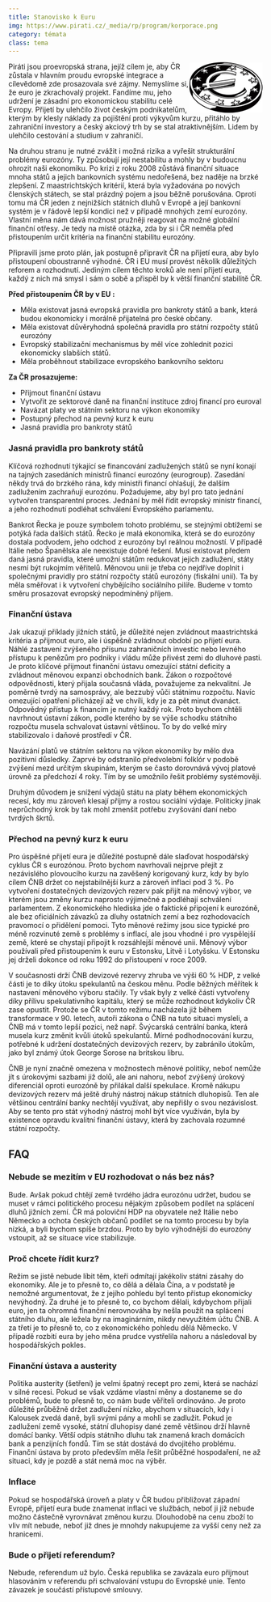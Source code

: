 ```yaml
---
title: Stanovisko k Euru
img: https://www.pirati.cz/_media/rp/program/korporace.png
category: témata
class: tema
---
```


<img style="float: right;" alt="euromince" src="/assets/img/program/finance/euromince.png">
Piráti jsou proevropská strana, jejíž cílem je, aby ČR zůstala v hlavním proudu evropské integrace a cílevědomě zde prosazovala své zájmy. Nemyslíme si, že euro je zkrachovalý projekt. Fandíme mu, jeho udržení je zásadní pro ekonomickou stabilitu celé Evropy. Přijetí by ulehčilo život českým podnikatelům, kterým by klesly náklady za pojištění proti výkyvům kurzu, přitáhlo by zahraniční investory a český akciový trh by se stal atraktivnějším. Lidem by ulehčilo cestování a studium v zahraničí.

Na druhou stranu je nutné zvážit i možná rizika a vyřešit strukturální problémy eurozóny. Ty způsobují její nestabilitu a mohly by v budoucnu ohrozit naši ekonomiku. Po krizi z roku 2008 zůstává finanční situace mnoha států a jejich bankovních systému nedořešená, bez naděje na brzké zlepšení. Z maastrichtských kritérií, která byla vyžadována po nových členských státech, se stal prázdný pojem a jsou běžně porušována. Oproti tomu má ČR jeden z nejnižších státních dluhů v Evropě a její bankovní systém je v řádově lepší kondici než v případě mnohých zemí eurozóny. Vlastní měna nám dává možnost pružněji reagovat na možné globální finanční otřesy. Je tedy na místě otázka, zda by si i ČR neměla před přistoupením určit kritéria na finanční stabilitu eurozóny.

Připravili jsme proto plán, jak postupně připravit ČR na přijetí eura, aby bylo přistoupení oboustranně výhodné. ČR i EU musí provést několik důležitých reforem a rozhodnutí. Jediným cílem těchto kroků ale není přijetí eura, každý z nich má smysl i sám o sobě a přispěl by k větší finanční stabilitě ČR.

**Před přistoupením ČR by v EU :**
- Měla existovat jasná evropská pravidla pro bankroty států a bank, která budou ekonomicky i morálně přijatelná pro české občany.
- Měla existovat důvěryhodná společná pravidla pro státní rozpočty států eurozóny
- Evropský stabilizační mechanismus by měl více zohlednit pozici ekonomicky slabších států.
- Měla proběhnout stabilizace evropského bankovního sektoru

**Za ČR prosazujeme:**
- Přijmout finanční ústavu
- Vytvořit ze sektorové daně na finanční instituce zdroj financí pro euroval
- Navázat platy ve státním sektoru na výkon ekonomiky
- Postupný přechod na pevný kurz k euru
- Jasná pravidla pro bankroty států

### Jasná pravidla pro bankroty států

Klíčová rozhodnutí týkající se financování zadlužených států se nyní konají na tajných zasedáních ministrů financí eurozóny (eurogroup). Zasedání někdy trvá do brzkého rána, kdy ministři financí ohlašují, že dalším zadlužením zachraňují eurozónu. Požadujeme, aby byl pro tato jednání vytvořen transparentní proces. Jednání by měl řídit evropský ministr financí, a jeho rozhodnutí podléhat schválení Evropského parlamentu.

Bankrot Řecka je pouze symbolem tohoto problému, se stejnými obtížemi se potýká řada dalších států. Řecko je malá ekonomika, která se do eurozóny dostala podvodem, jeho odchod z eurozóny byl reálnou možností. V případě Itálie nebo Španělska ale neexistuje dobré řešení. Musí existovat předem daná jasná pravidla, které umožní státům redukovat jejich zadlužení, státy nesmí být rukojmím věřitelů. Měnovou unii je třeba co nejdříve doplnit i společnými pravidly pro státní rozpočty států eurozóny (fiskální unií). Ta by měla směřovat i k vytvoření chybějícího sociálního pilíře. Budeme v tomto směru prosazovat evropský nepodmíněný příjem.

### Finanční ústava

Jak ukazují příklady jižních států, je důležité nejen zvládnout maastrichtská kritéria a přijmout euro, ale i úspěšně zvládnout období po přijetí eura. Náhlé zastavení zvýšeného přísunu zahraničních investic nebo levného přístupu k penězům pro podniky i vládu může přivést zemi do dluhové pasti. Je proto klíčové přijmout finanční ústavu omezující státní deficity a zvládnout měnovou expanzi obchodních bank. Zákon o rozpočtové odpovědnosti, který přijala současná vláda, považujeme za nekvalitní. Je poměrně tvrdý na samosprávy, ale bezzubý vůči státnímu rozpočtu. Navíc omezující opatření přicházejí až ve chvíli, kdy je za pět minut dvanáct. Odpovědný přístup k financím je nutný každý rok. Proto bychom chtěli navrhnout ústavní zákon, podle kterého by se výše schodku státního rozpočtu musela schvalovat ústavní většinou. To by do velké míry stabilizovalo i daňové prostředí v ČR.

Navázání platů ve státním sektoru na výkon ekonomiky by mělo dva pozitivní důsledky. Zaprvé by odstranilo předvolební folklór v podobě zvýšení mezd určitým skupinám, kterým se často dorovnává vývoj platové úrovně za předchozí 4 roky. Tím by se umožnilo řešit problémy systémověji.

Druhým důvodem je snížení výdajů státu na platy během ekonomických recesí, kdy mu zároveň klesají příjmy a rostou sociální výdaje. Politicky jinak neprůchodný krok by tak mohl zmenšit potřebu zvyšování daní nebo tvrdých škrtů.

### Přechod na pevný kurz k euru

Pro úspěšné přijetí eura je důležité postupně dále slaďovat hospodářský cyklus ČR s eurozónou. Proto bychom navrhovali nejprve přejít z nezávislého plovoucího kurzu na zavěšený korigovaný kurz, kdy by bylo cílem ČNB držet co nejstabilnější kurz a zároveň inflaci pod 3 %. Po vytvoření dostatečných devizových rezerv pak přijít na měnový výbor, ve kterém  jsou změny kurzu naprosto výjimečné a podléhají schválení parlamentem. Z ekonomického hlediska jde o faktické připojení k eurozóně, ale bez oficiálních závazků za dluhy ostatních zemí a bez rozhodovacích pravomocí o přidělení pomoci. Tyto měnové režimy  jsou sice typické pro méně rozvinuté země s problémy s inflací, ale jsou vhodné i pro vyspělejší země, které se chystají připojit k rozsáhlejší měnové unii. Měnový výbor používali před přistoupením k euru v Estonsku, Litvě i Lotyšsku. V Estonsku jej drželi dokonce od roku 1992 do přistoupení v roce 2009.

V současnosti drží ČNB devizové rezervy zhruba ve výši 60 % HDP, z velké části je to díky  útoku spekulantů na českou měnu. Podle běžných měřítek k nastavení měnového výboru stačily. Ty však byly z velké části vytvořeny díky přílivu spekulativního kapitálu, který se může rozhodnout kdykoliv ČR zase opustit. Protože se ČR v tomto režimu nacházela již během transformace v 90. letech, autoři zákona o ČNB na tuto situaci mysleli, a ČNB má v tomto lepší pozici, než např. Švýcarská centrální banka, která musela kurz změnit kvůli útoků spekulantů. Mírné podhodnocování kurzu, potřebné k udržení dostatečných devizových rezerv, by zabránilo útokům, jako byl známý útok George Sorose na britskou libru.

ČNB je nyní značně omezena v možnostech měnové politiky, neboť nemůže jít s úrokovými sazbami již dolů, ale ani nahoru, neboť zvýšený úrokový diferenciál oproti eurozóně by přilákal další spekulace. Kromě nákupu devizových rezerv má ještě druhý nástroj nákup státních dluhopisů. Ten ale většinou centrální banky nechtějí využívat, aby nepřišly o svou nezávislost. Aby se tento pro stát výhodný nástroj mohl být více využíván, byla by existence opravdu kvalitní finanční ústavy, která by zachovala rozumné státní rozpočty.

## FAQ

### Nebude se mezitím v EU rozhodovat o nás bez nás?

Bude. Avšak pokud chtějí země tvrdého jádra eurozónu udržet, budou se muset v rámci politického procesu nějakým způsobem podílet na splácení dluhů jižních zemí. ČR má poloviční HDP na obyvatele než Itálie nebo Německo a ochota českých občanů podílet se na tomto procesu by byla nízká, a byli bychom spíše brzdou. Proto by bylo výhodnější do eurozóny vstoupit, až se situace více stabilizuje.

### Proč chcete řídit kurz?

Režim se jistě nebude líbit těm, kteří odmítají jakékoliv státní zásahy do ekonomiky. Ale je to přesně to, co dělá a dělala Čína, a v podstatě je nemožné argumentovat, že z jejího pohledu byl tento přístup ekonomicky nevýhodný. Za druhé je to přesně to, co bychom dělali, kdybychom přijali euro, jen ta ohromná finanční nerovnováha by nešla použít na splácení státního dluhu, ale ležela by na imaginárním, nikdy nevyužitém účtu ČNB. A za třetí je to přesně to, co z ekonomického pohledu dělá Německo. V případě rozbití eura by jeho měna prudce vystřelila nahoru a následoval by hospodářských pokles.

### Finanční ústava a austerity

Politika austerity (šetření) je velmi špatný recept pro zemi, která se nachází v silné recesi. Pokud se však vzdáme vlastní měny a dostaneme se do problémů, bude to přesně to, co nám bude věřiteli ordinováno. Je proto důležité průběžně držet zadlužení nízko, abychom v situacích, kdy i Kalousek zvedá daně, byli svými pány a mohli se zadlužit. Pokud je zadlužení země vysoké, státní dluhopisy dané země většinou drží hlavně domácí banky. Větší odpis státního dluhu tak znamená krach domácích bank a penzijních fondů. Tím se stát dostává do dvojitého problému. Finanční ústava by proto především měla řešit průběžné hospodaření, ne až situaci, kdy je pozdě a stát nemá moc na výběr.

### Inflace

Pokud se hospodářská úroveň a platy v ČR budou přibližovat západní Evropě, přijetí eura bude znamenat inflaci ve službách, neboť ji již nebude možno částečně vyrovnávat změnou kurzu. Dlouhodobě na cenu zboží to vliv mít nebude, neboť již dnes je mnohdy nakupujeme za vyšší ceny než za hranicemi.

### Bude o přijetí referendum?

Nebude, referendum už bylo. Česká republika se zavázala euro přijmout hlasováním v referendu při schvalování vstupu do Evropské unie. Tento závazek je součástí přístupové smlouvy.
